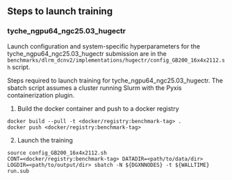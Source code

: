 ## Steps to launch training

### tyche_ngpu64_ngc25.03_hugectr

Launch configuration and system-specific hyperparameters for the
tyche_ngpu64_ngc25.03_hugectr submission are in the
`benchmarks/dlrm_dcnv2/implementations/hugectr/config_GB200_16x4x2112.sh` script.

Steps required to launch training for tyche_ngpu64_ngc25.03_hugectr.  The sbatch
script assumes a cluster running Slurm with the Pyxis containerization plugin.

1. Build the docker container and push to a docker registry

```
docker build --pull -t <docker/registry:benchmark-tag> .
docker push <docker/registry:benchmark-tag>
```

2. Launch the training
```
source config_GB200_16x4x2112.sh
CONT=<docker/registry:benchmark-tag> DATADIR=<path/to/data/dir> LOGDIR=<path/to/output/dir> sbatch -N ${DGXNNODES} -t ${WALLTIME} run.sub
```
